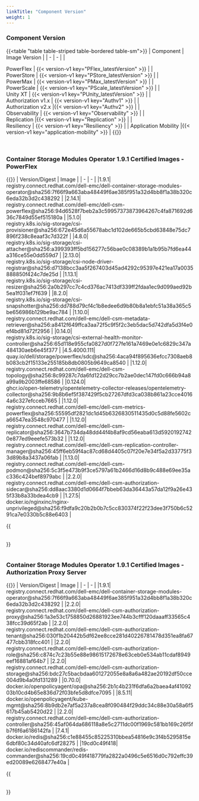 ```yaml
---
linkTitle: "Component Version"
weight: 1 
--- 
```


### Component Version

{{<table "table table-striped table-bordered table-sm">}}
| Component | Image Version |
| - | - |
|<div style="text-align:left"> PowerFlex | {{< version-v1 key="PFlex_latestVersion" >}} |
|<div style="text-align:left"> PowerStore | {{< version-v1 key="PStore_latestVersion" >}} |
|<div style="text-align:left"> PowerMax | {{< version-v1 key="PMax_latestVersion" >}} |
|<div style="text-align:left"> PowerScale | {{< version-v1 key="PScale_latestVersion" >}} |
|<div style="text-align:left"> Unity XT | {{< version-v1 key="PUnity_latestVersion" >}} |
|<div style="text-align:left"> Authorization v1.x | {{< version-v1 key="Authv1" >}} |
|<div style="text-align:left"> Authorization v2.x |{{< version-v1 key="Authv2" >}} |
|<div style="text-align:left"> Observability | {{< version-v1 key="Observability" >}} |
|<div style="text-align:left"> Replication |{{< version-v1 key="Replication" >}} |
|<div style="text-align:left"> Resiliency | {{< version-v1 key="Resiliency" >}} |
| Application Mobility |{{< version-v1 key="application-mobility" >}} |
{{</table>}}

</br>

### Container Storage Modules Operator 1.9.1 Certified Images - PowerFlex

<div style="overflow-x: auto;">
{{<table "table table-striped table-bordered table-sm">}}
| Version/Digest | Image |
| - | - |
|1.9.1|<div style="text-align:left"> registry.connect.redhat.com/dell-emc/dell-container-storage-modules-operator@sha256:7f66f9a663aba48449f6ae385f951a32d4bb8f1a38b320c6eda32b3d2c438292 |
|2.14.1|<div style="text-align:left"> registry.connect.redhat.com/dell-emc/dell-csm-powerflex@sha256:94d6528f7beb2a3c59957373873964267c4fa871692d636c7849d55ef515180a |
|5.1.0|<div style="text-align:left"> registry.k8s.io/sig-storage/csi-provisioner@sha256:672e45d6a55678abc1d102de665b5cbd63848e75dc7896f238c8eaaf3c7d322f |
|4.8.0|<div style="text-align:left"> registry.k8s.io/sig-storage/csi-attacher@sha256:a399393ff5bd156277c56bae0c08389b1a1b95b7fd6ea44a316ce55e0dd559d7 |
|2.13.0|<div style="text-align:left"> registry.k8s.io/sig-storage/csi-node-driver-registrar@sha256:d7138bcc3aa5f267403d45ad4292c95397e421ea17a0035888850f424c7de25d |
|1.13.1|<div style="text-align:left"> registry.k8s.io/sig-storage/csi-resizer@sha256:2a0b297cc7c4cd376ac7413df339ff2fdaa1ec9d099aed92b5ea1f031ef7f639 |
|8.2.0|<div style="text-align:left"> registry.k8s.io/sig-storage/csi-snapshotter@sha256:dd788d79cf4c1b8edee6d9b80b8a1ebfc51a38a365c5be656986b129be9ac784 | 
|1.10.0|<div style="text-align:left"> registry.connect.redhat.com/dell-emc/dell-csm-metadata-retriever@sha256:a8412f649ffca3aa72f5c9f5f2c3eb5dac5d742dfa5d3f4e0ef4bd81d72f2956 |
|0.14.0|<div style="text-align:left"> registry.k8s.io/sig-storage/csi-external-health-monitor-controller@sha256:65d118e955cfa0827d0f727fe161a7469e0e1c6829c347a484130aeb6e45f377 |
|4.5.4000.111|<div style="text-align:left"> quay.io/dell/storage/powerflex/sdc@sha256:4aca94f895636efcc7308aeb8b083cb2f15133e255185b8db0805b9649ca8540 |
|1.12.0|<div style="text-align:left"> registry.connect.redhat.com/dell-emc/dell-csm-topology@sha256:8c99287c7da6fd122d29cc7b2ae0dec147fd0c666b94a8a99a9b2003ffe68586 |
|0.124.0|<div style="text-align:left"> ghcr.io/open-telemetry/opentelemetry-collector-releases/opentelemetry-collector@sha256:9b8b6ef5f387429f5cb27267dfd3ca038b861a23cce40164a6c327efcceb7665 |
|1.12.0|<div style="text-align:left"> registry.connect.redhat.com/dell-emc/dell-csm-metrics-powerflex@sha256:55595df2821dc1d45b6326830511435d0c5d88fe5602ca66547ea3548c970477 |
|1.12.0|<div style="text-align:left"> registry.connect.redhat.com/dell-emc/dell-csm-replicator@sha256:3647b734da48dd44f4b8af9cd56eaba613d59201927420e877ed9eeefe573b32 |
|1.12.0|<div style="text-align:left"> registry.connect.redhat.com/dell-emc/dell-csm-replication-controller-manager@sha256:45ff6eb59f4ac87cd68d4405c07f20e7e34f5a2d33775f33d89b8a3437a06fab  | 
|1.13.0|<div style="text-align:left"> registry.connect.redhat.com/dell-emc/dell-csm-podmon@sha256:5c3f5e473b9f3ce5797a61b2466d16d8b9c488e69ee35ac336c424bef8979abc  | 
|2.2.0|<div style="text-align:left"> registry.connect.redhat.com/dell-emc/dell-csm-authorization-sidecar@sha256:dd8aac3380d1d0664f7bbeb63da36443a57da12f9a26e435f33b8a33bdea4cb9 | 
|1.27.5|<div style="text-align:left"> docker.io/nginxinc/nginx-unprivileged@sha256:f9dfa9c20b2b0b7c5cc830374f22f23dee3f750b6c5291ca7e0330b5c88e6403   | 

{{</table>}}
</div>

### Container Storage Modules Operator 1.9.1 Certified Images - Authorization Proxy Server

<div style="overflow-x: auto;">
{{<table "table table-striped table-bordered table-sm">}}
| Version/Digest | Image |
| - | - |
|1.9.1|<div style="text-align:left"> registry.connect.redhat.com/dell-emc/dell-container-storage-modules-operator@sha256:7f66f9a663aba48449f6ae385f951a32d4bb8f1a38b320c6eda32b3d2c438292    | 
|2.2.0|<div style="text-align:left"> registry.connect.redhat.com/dell-emc/dell-csm-authorization-proxy@sha256:1a3e53c1758850d26881923ee744b3cfff120daaaff33565c438fcc39d65f2ab  | 
|2.2.0|<div style="text-align:left"> registry.connect.redhat.com/dell-emc/dell-csm-authorization-tenant@sha256:030f1b20442b5df62ee8cce281d40226781478d351ea8fa67477cbb318fcc401  |
|2.2.0|<div style="text-align:left"> registry.connect.redhat.com/dell-emc/dell-csm-authorization-role@sha256:c874c7c23b55e88e98615172678e63ceb0e534ab11cdaf8949eef16881af64b7  | 
|2.2.0|<div style="text-align:left"> registry.connect.redhat.com/dell-emc/dell-csm-authorization-storage@sha256:bdc27c5bacbdaa601272055e8a8a6a482ae20192df50cce004d9b4a0fd131289 |
|0.70.0|<div style="text-align:left"> docker.io/openpolicyagent/opa@sha256:2b1c4b231f6dfa6a2baea4af4109203b10cd4b65e836d72f03bfe5d8dfce7095  | 
|8.5.11|<div style="text-align:left"> docker.io/openpolicyagent/kube-mgmt@sha256:8b9db2e7af5a237a8cea8f090484f29ddc34c88e30a58a6f5617b45ab5420d22  | 
|2.2.0|<div style="text-align:left"> registry.connect.redhat.com/dell-emc/dell-csm-authorization-controller@sha256:45af064da686118a8e5c2711dc00f1969c581bb169c26f5fb7f6f6a6186142fa  | 
|7.4.1|<div style="text-align:left"> docker.io/redis@sha256:c1e88455c85225310bbea54816e9c3f4b5295815e6dbf80c34d40afc6df28275  | 
|19cd0c49f418|<div style="text-align:left"> docker.io/rediscommander/redis-commander@sha256:19cd0c49f418779fa2822a0496c5e6516d0c792effc39ed20089e6268477e40a   |

{{</table>}}
</div>
